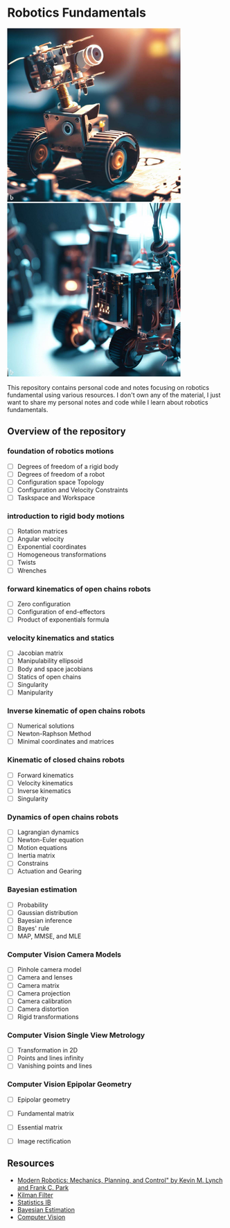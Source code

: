 # Robotics Fundamentals
<div>
    <img src="images/_21e5de52-cee1-4fc3-85a9-2840a3a7633e.jpg" width="400"/>
    <img src="images/_884024fc-ca71-4bf2-83b1-0ae7e9204b34.jpg" width="400"/>
</div>

This repository contains personal code and notes focusing on robotics fundamental using various resources. I don't own any of the material, I just want to share my personal notes and code while I learn about robotics fundamentals.
## Overview of the repository
### foundation of robotics motions
- [ ] Degrees of freedom of a rigid body
- [ ] Degrees of freedom of a robot
- [ ] Configuration space Topology
- [ ] Configuration and Velocity Constraints
- [ ] Taskspace and Workspace

### introduction to rigid body motions
- [ ] Rotation matrices
- [ ] Angular velocity
- [ ] Exponential coordinates
- [ ] Homogeneous transformations
- [ ] Twists
- [ ] Wrenches

### forward kinematics of open chains robots
- [ ] Zero configuration
- [ ] Configuration of end-effectors
- [ ] Product of exponentials formula

### velocity kinematics and statics
- [ ] Jacobian matrix
- [ ] Manipulability ellipsoid
- [ ] Body and space jacobians
- [ ] Statics of open chains
- [ ] Singularity
- [ ] Manipularity

### Inverse kinematic of open chains robots
- [ ] Numerical solutions
- [ ] Newton-Raphson Method
- [ ] Minimal coordinates and matrices

### Kinematic of closed chains robots
- [ ] Forward kinematics
- [ ] Velocity kinematics
- [ ] Inverse kinematics
- [ ] Singularity

### Dynamics of open chains robots
- [ ] Lagrangian dynamics
- [ ] Newton-Euler equation
- [ ] Motion equations
- [ ] Inertia matrix
- [ ] Constrains
- [ ] Actuation and Gearing

### Bayesian estimation
- [ ] Probability
- [ ] Gaussian distribution
- [ ] Bayesian inference
- [ ] Bayes' rule
- [ ] MAP, MMSE, and MLE

### Computer Vision Camera Models
- [ ] Pinhole camera model
- [ ] Camera and lenses
- [ ] Camera matrix
- [ ] Camera projection
- [ ] Camera calibration
- [ ] Camera distortion
- [ ] Rigid transformations

### Computer Vision Single View Metrology
- [ ] Transformation in 2D
- [ ] Points and lines infinity
- [ ] Vanishing points and lines

### Computer Vision Epipolar Geometry
- [ ] Epipolar geometry
- [ ] Fundamental matrix
- [ ] Essential matrix
- [ ] Image rectification









## Resources
- [Modern Robotics: Mechanics, Planning, and Control" by Kevin M. Lynch and Frank C. Park](http://hades.mech.northwestern.edu/index.php/Modern_Robotics)
- [Kilman Filter](http://www.kalmanfilter.net)
- [Statistics IB](http://www.statslab.cam.ac.uk/Dept/People/djsteaching/S1B-17-01-intro-prob-4.pdf)
- [Bayesian Estimation](https://www.probabilitycourse.com/chapter9/9_1_0_bayesian_inference.php)
- [Computer Vision](https://web.stanford.edu/class/cs231a/index.html)

